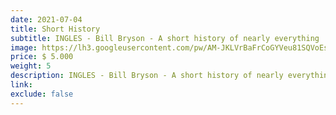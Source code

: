 ```yaml
---
date: 2021-07-04
title: Short History
subtitle: INGLES - Bill Bryson - A short history of nearly everything
image: https://lh3.googleusercontent.com/pw/AM-JKLVrBaFrCoGYVeu81SQVoEsdT8qBXZvjt3Jh_5yL2ifJc0hCj4ql8KKa6pcw0mxKqeIdDhwoFFv7thLJACT3kg2vkVRHfZsBlcOMdrpqPAGwu3uv6Awz0bjkVSeowidZXgqRl7cvmoeNsFjVclflcUYXRQ=w466-h621-no?authuser=0
price: $ 5.000
weight: 5
description: INGLES - Bill Bryson - A short history of nearly everything. Lleva 3x2 en todos los libros
link: 
exclude: false
---
```


